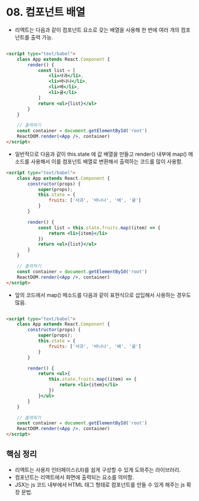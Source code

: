 # 08. 컴포넌트 배열
- 리액트는 다음과 같이 컴포넌트 요소로 갖는 배열을 사용해 한 번에 여러 개의 컴포넌트를 출력 가능.
```html

<script type="text/babel">
    class App extends React.Component {
        render() {
            const list = [
                <li>사과</li>,
                <li>바나나</li>,
                <li>배</li>,
                <li>귤</li>
            ]
            return <ul>{list}</ul>
        }
    }

    // 출력하기
    const container = document.getElementById('root')
    ReactDOM.render(<App />, container)
</script>
```
- 일반적으로 다음과 같이 this.state 에 값 배열을 만들고 render() 내부에 map() 메소드를 사용해서 이를 컴포넌트 배열로 변환해서 출력하는 코드를 많이 사용함.
```html
<script type="text/babel">
    class App extends React.Component {
        constructor(props) {
            super(props);
            this.state = {
                fruits: ['사과', '바나나', '배', '귤']
            }
        }

        render() {
            const list = this.state.fruits.map((item) => {
                return <li>{item}</li>
            })
            return <ul>{list}</ul>
        }
    }

    // 출력하기
    const container = document.getElementById('root')
    ReactDOM.render(<App />, container)
</script>
```
- 앞의 코드에서 map() 메소드를 다음과 같이 표현식으로 삽입해서 사용하는 경우도 많음.
```html

<script type="text/babel">
    class App extends React.Component {
        constructor(props) {
            super(props);
            this.state = {
                fruits: ['사과', '바나나', '배', '귤']
            }
        }

        render() {
            return <ul>{
                this.state.fruits.map((item) => {
                    return <li>{item}</li>
                })
            }</ul>
        }
    }

    // 출력하기
    const container = document.getElementById('root')
    ReactDOM.render(<App />, container)
</script>
```

## 핵심 정리
- 리액트는 사용자 인터페이스(UI)를 쉽게 구성할 수 있게 도와주는 라이브러리.
- 컴포넌트는 리액트에서 화면에 출력되는 요소를 의미함.
- JSX는 js 코드 내부에서 HTML 태그 형태로 컴포넌트를 만들 수 있게 해주는 js 확장 문법.

